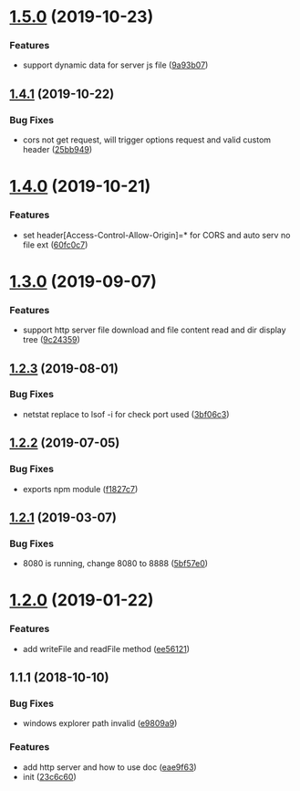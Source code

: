 # [1.5.0](https://github.com/hubcarl/node-tool-utils/compare/1.4.1...1.5.0) (2019-10-23)


### Features

* support dynamic data for server js file ([9a93b07](https://github.com/hubcarl/node-tool-utils/commit/9a93b07))



## [1.4.1](https://github.com/hubcarl/node-tool-utils/compare/1.4.0...1.4.1) (2019-10-22)


### Bug Fixes

* cors not get request, will trigger options request and valid custom header ([25bb949](https://github.com/hubcarl/node-tool-utils/commit/25bb949))



# [1.4.0](https://github.com/hubcarl/node-tool-utils/compare/1.3.0...1.4.0) (2019-10-21)


### Features

* set header[Access-Control-Allow-Origin]=* for CORS and auto serv no file  ext ([60fc0c7](https://github.com/hubcarl/node-tool-utils/commit/60fc0c7))



# [1.3.0](https://github.com/hubcarl/node-tool-utils/compare/1.2.3...1.3.0) (2019-09-07)


### Features

* support http server file download and file content read and dir display tree ([9c24359](https://github.com/hubcarl/node-tool-utils/commit/9c24359))



## [1.2.3](https://github.com/hubcarl/node-tool-utils/compare/1.2.2...1.2.3) (2019-08-01)


### Bug Fixes

*  netstat replace to lsof -i for check port used ([3bf06c3](https://github.com/hubcarl/node-tool-utils/commit/3bf06c3))



## [1.2.2](https://github.com/hubcarl/node-tool-utils/compare/1.2.1...1.2.2) (2019-07-05)


### Bug Fixes

* exports npm module ([f1827c7](https://github.com/hubcarl/node-tool-utils/commit/f1827c7))



<a name="1.2.1"></a>
## [1.2.1](https://github.com/hubcarl/node-tool-utils/compare/1.2.0...1.2.1) (2019-03-07)


### Bug Fixes

* 8080 is running, change 8080 to 8888 ([5bf57e0](https://github.com/hubcarl/node-tool-utils/commit/5bf57e0))



<a name="1.2.0"></a>
# [1.2.0](https://github.com/hubcarl/node-tool-utils/compare/1.1.1...1.2.0) (2019-01-22)


### Features

* add writeFile and readFile method ([ee56121](https://github.com/hubcarl/node-tool-utils/commit/ee56121))



<a name="1.1.1"></a>
## 1.1.1 (2018-10-10)


### Bug Fixes

* windows explorer path invalid ([e9809a9](https://github.com/hubcarl/node-tool-utils/commit/e9809a9))


### Features

* add http server and how to use doc ([eae9f63](https://github.com/hubcarl/node-tool-utils/commit/eae9f63))
* init ([23c6c60](https://github.com/hubcarl/node-tool-utils/commit/23c6c60))



